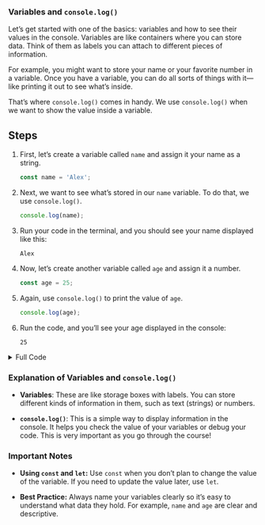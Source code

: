 ### Variables and `console.log()`

Let’s get started with one of the basics: variables and how to see their values in the console. Variables are like containers where you can store data. Think of them as labels you can attach to different pieces of information.

For example, you might want to store your name or your favorite number in a variable. Once you have a variable, you can do all sorts of things with it—like printing it out to see what’s inside. 

That’s where `console.log()` comes in handy. We use `console.log()` when we want to show the value inside a variable.

## Steps

1. First, let’s create a variable called `name` and assign it your name as a string.

    ```javascript
    const name = 'Alex';
    ```

2. Next, we want to see what’s stored in our `name` variable. To do that, we use `console.log()`.

    ```javascript
    console.log(name);
    ```

3. Run your code in the terminal, and you should see your name displayed like this:

    ```
    Alex
    ```

4. Now, let’s create another variable called `age` and assign it a number.

    ```javascript
    const age = 25;
    ```

5. Again, use `console.log()` to print the value of `age`.

    ```javascript
    console.log(age);
    ```

6. Run the code, and you’ll see your age displayed in the console:

    ```
    25
    ```

<details>
<summary>Full Code</summary>

```javascript
const name = 'Alex';
console.log(name);

const age = 25;
console.log(age);
```
</details>

### Explanation of Variables and `console.log()`

- **Variables**: These are like storage boxes with labels. You can store different kinds of information in them, such as text (strings) or numbers.
  
- **`console.log()`**: This is a simple way to display information in the console. It helps you check the value of your variables or debug your code. This is very important as you go through the course!

### Important Notes

- **Using `const` and `let`:** Use `const` when you don’t plan to change the value of the variable. If you need to update the value later, use `let`.
  
- **Best Practice:** Always name your variables clearly so it’s easy to understand what data they hold. For example, `name` and `age` are clear and descriptive.
